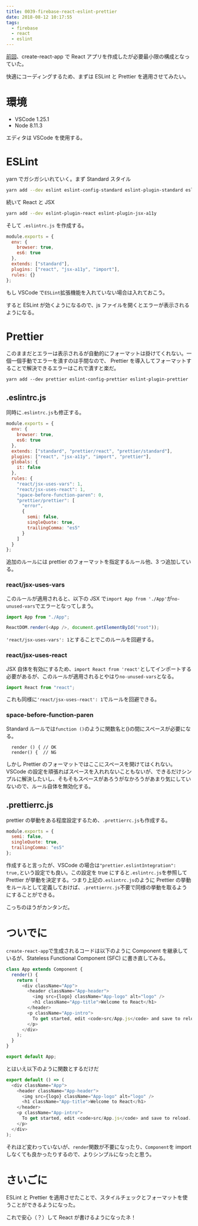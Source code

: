 ```yaml
---
title: 0039-firebase-react-eslint-prettier
date: 2018-08-12 10:17:55
tags:
  - firebase
  - react
  - eslint
---
```


[前回](https://t-kojima.github.io/2018/08/12/0038-firebase-react-hosting/)、create-react-app で React アプリを作成したが必要最小限の構成となっていた。

快適にコーディングするため、まずは ESLint と Prettier を適用させてみたい。

<!-- more -->

# 環境

- VSCode 1.25.1
- Node 8.11.3

エディタは VSCode を使用する。

# ESLint

yarn でガシガシいれていく。まず Standard スタイル

```bash
yarn add --dev eslint eslint-config-standard eslint-plugin-standard eslint-plugin-promise eslint-plugin-import eslint-plugin-node
```

続いて React と JSX

```bash
yarn add --dev eslint-plugin-react eslint-plugin-jsx-a11y
```

そして `.eslintrc.js` を作成する。

```js
module.exports = {
  env: {
    browser: true,
    es6: true
  },
  extends: ["standard"],
  plugins: ["react", "jsx-a11y", "import"],
  rules: {}
};
```

もし VSCode で`ESLint`拡張機能を入れていない場合は入れておこう。

すると ESLint が効くようになるので、js ファイルを開くとエラーが表示されるようになる。

# Prettier

このままだとエラーは表示されるが自動的にフォーマットは掛けてくれない。一個一個手動でエラーを潰すのは手間なので、 Prettier を導入してフォーマットすることで解決できるエラーはこれで潰すと楽だ。

```yarn
yarn add --dev prettier eslint-config-prettier eslint-plugin-prettier
```

## .eslintrc.js

同時に`.eslintrc.js`も修正する。

```js
module.exports = {
  env: {
    browser: true,
    es6: true
  },
  extends: ["standard", "prettier/react", "prettier/standard"],
  plugins: ["react", "jsx-a11y", "import", "prettier"],
  globals: {
    it: false
  },
  rules: {
    "react/jsx-uses-vars": 1,
    "react/jsx-uses-react": 1,
    "space-before-function-paren": 0,
    "prettier/prettier": [
      "error",
      {
        semi: false,
        singleQuote: true,
        trailingComma: "es5"
      }
    ]
  }
};
```

追加のルールには prettier のフォーマットを指定するルール他、3 つ追加している。

### react/jsx-uses-vars

このルールが適用されると、以下の JSX で`import App from './App'`が`no-unused-vars`でエラーとなってしまう。

```js
import App from "./App";

ReactDOM.render(<App />, document.getElementById("root"));
```

`'react/jsx-uses-vars': 1`とすることでこのルールを回避する。

### react/jsx-uses-react

JSX 自体を有効にするため、`import React from 'react'`としてインポートする必要があるが、このルールが適用されるとやはり`no-unused-vars`となる。

```js
import React from "react";
```

これも同様に`'react/jsx-uses-react': 1`でルールを回避できる。

### space-before-function-paren

Standard ルールでは`function ()`のように関数名と()の間にスペースが必要になる。

```
  render () { // OK
  render() {  // NG
```

しかし Prettier のフォーマットではここにスペースを開けてはくれない。VSCode の設定を頑張ればスペースを入れれないこともないが、できるだけシンプルに解決したいし、そもそもスペースがあろうがなかろうがあまり気にしていないので、ルール自体を無効化する。

## .prettierrc.js

prettier の挙動をある程度設定するため、`.prettierrc.js`も作成する。

```js
module.exports = {
  semi: false,
  singleQuote: true,
  trailingComma: "es5"
};
```

作成すると言ったが、VSCode の場合は`"prettier.eslintIntegration": true,`という設定でも良い。この設定を true にすると`.eslintrc.js`を参照して Prettier が挙動を決定する。つまり上記の`.eslintrc.js`のように Prettier の挙動をルールとして定義しておけば、`.prettierrc.js`不要で同様の挙動を取るようにすることができる。

こっちのほうがカンタンだ。

# ついでに

`create-react-app`で生成されるコードは以下のように Component を継承しているが、Stateless Functional Component (SFC) に書き直してみる。

```js
class App extends Component {
  render() {
    return (
      <div className="App">
        <header className="App-header">
          <img src={logo} className="App-logo" alt="logo" />
          <h1 className="App-title">Welcome to React</h1>
        </header>
        <p className="App-intro">
          To get started, edit <code>src/App.js</code> and save to reload.
        </p>
      </div>
    );
  }
}

export default App;
```

とはいえ以下のように関数とするだけだ

```js
export default () => (
  <div className="App">
    <header className="App-header">
      <img src={logo} className="App-logo" alt="logo" />
      <h1 className="App-title">Welcome to React</h1>
    </header>
    <p className="App-intro">
      To get started, edit <code>src/App.js</code> and save to reload.
    </p>
  </div>
);
```

それほど変わっていないが、`render`関数が不要になったり、`Component`を import しなくても良かったりするので、よりシンプルになったと思う。

# さいごに

ESLint と Prettier を適用させたことで、スタイルチェックとフォーマットを使うことができるようになった。

これで安心（？）して React が書けるようになったネ！
